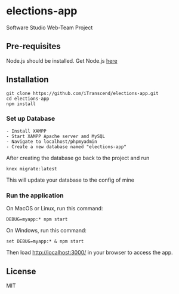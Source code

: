 # elections-app

Software Studio Web-Team Project

## Pre-requisites

Node.js should be installed. Get Node.js [here](https://nodejs.org/en/download/)

## Installation

    git clone https://github.com/iTranscend/elections-app.git
    cd elections-app
    npm install

### Set up Database

    - Install XAMPP
    - Start XAMPP Apache server and MySQL
    - Navigate to localhost/phpmyadmin
    - Create a new database named "elections-app"

After creating the database go back to the project and run

    knex migrate:latest

This will update your database to the config of mine

### Run the application

On MacOS or Linux, run this command:

    DEBUG=myapp:* npm start

On Windows, run this command:

    set DEBUG=myapp:* & npm start

Then load <http://localhost:3000/> in your browser to access the app.

## License

MIT

